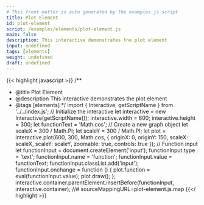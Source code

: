 ```yaml
---
# This front matter is auto generated by the examples.js script
title: Plot Element
id: plot-element
script: /examples/elements/plot-element.js
main: false
description: This interactive demonstrates the plot element
input: undefined
tags: [elements]
weight: undefined
draft: undefined
---
```


{{< highlight javascript >}}
/**
* @title Plot Element
* @description This interactive demonstrates the plot element
* @tags [elements]
*/
import { Interactive, getScriptName } from '../../index.js';
// Initialize the interactive
let interactive = new Interactive(getScriptName());
interactive.width = 600;
interactive.height = 300;
let functionText = 'Math.cos';
// Create a new graph object
let scaleX = 300 / Math.PI;
let scaleY = 300 / Math.PI;
let plot = interactive.plot(600, 300, Math.cos, {
    originX: 0,
    originY: 150,
    scaleX: scaleX,
    scaleY: scaleY,
    zoomable: true,
    controls: true
});
// Function input
let functionInput = document.createElement('input');
functionInput.type = 'text';
functionInput.name = 'function';
functionInput.value = functionText;
functionInput.classList.add('input');
functionInput.onchange = function () {
    plot.function = eval(functionInput.value);
    plot.draw();
};
interactive.container.parentElement.insertBefore(functionInput, interactive.container);
//# sourceMappingURL=plot-element.js.map
{{</ highlight >}}

